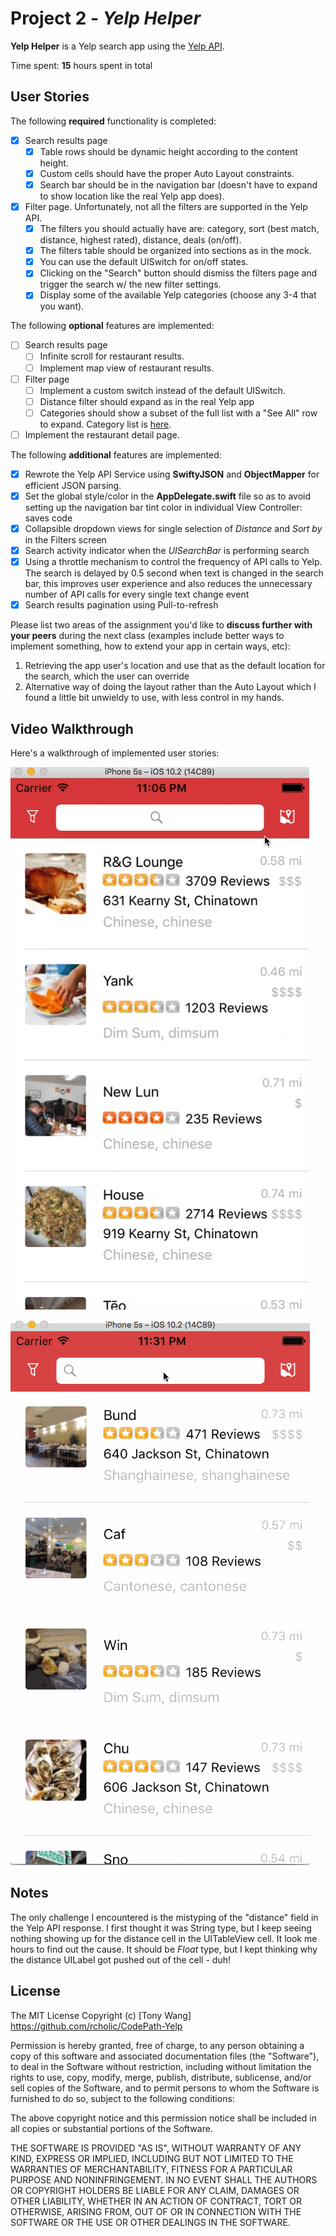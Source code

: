 # Project 2 - *Yelp Helper*

**Yelp Helper** is a Yelp search app using the [Yelp API](http://www.yelp.com/developers/documentation/v2/search_api).

Time spent: **15** hours spent in total

## User Stories

The following **required** functionality is completed:

- [x] Search results page
   - [x] Table rows should be dynamic height according to the content height.
   - [x] Custom cells should have the proper Auto Layout constraints.
   - [x] Search bar should be in the navigation bar (doesn't have to expand to show location like the real Yelp app does).
- [x] Filter page. Unfortunately, not all the filters are supported in the Yelp API.
   - [x] The filters you should actually have are: category, sort (best match, distance, highest rated), distance, deals (on/off).
   - [x] The filters table should be organized into sections as in the mock.
   - [x] You can use the default UISwitch for on/off states.
   - [x] Clicking on the "Search" button should dismiss the filters page and trigger the search w/ the new filter settings.
   - [x] Display some of the available Yelp categories (choose any 3-4 that you want).

The following **optional** features are implemented:

- [ ] Search results page
   - [ ] Infinite scroll for restaurant results.
   - [ ] Implement map view of restaurant results.
- [ ] Filter page
   - [ ] Implement a custom switch instead of the default UISwitch.
   - [ ] Distance filter should expand as in the real Yelp app
   - [ ] Categories should show a subset of the full list with a "See All" row to expand. Category list is [here](http://www.yelp.com/developers/documentation/category_list).
- [ ] Implement the restaurant detail page.

The following **additional** features are implemented:

- [x] Rewrote the Yelp API Service using **SwiftyJSON** and **ObjectMapper** for efficient JSON parsing.
- [x] Set the global style/color in the **AppDelegate.swift** file so as to avoid setting up the navigation bar tint color in individual View Controller: saves code
- [x] Collapsible dropdown views for single selection of *Distance* and *Sort by* in the Filters screen
- [x] Search activity indicator when the *UISearchBar* is performing search
- [x] Using a throttle mechanism to control the frequency of API calls to Yelp. The search is delayed by 0.5 second when text is changed in the search bar, this improves user experience and also reduces the unnecessary number of API calls for every single text change event
- [x] Search results pagination using Pull-to-refresh

Please list two areas of the assignment you'd like to **discuss further with your peers** during the next class (examples include better ways to implement something, how to extend your app in certain ways, etc):

1. Retrieving the app user's location and use that as the default location for the search, which the user can override
2. Alternative way of doing the layout rather than the Auto Layout which I found a little bit unwieldy to use, with less control in my hands.

## Video Walkthrough

Here's a walkthrough of implemented user stories:

![](./screencast/screen1.gif)

![](./screencast/screen2.gif)


## Notes

The only challenge I encountered is the mistyping of the "distance" field in the Yelp API response. I first thought it was String type, but I keep seeing nothing showing up for the distance cell in the UITableView cell. It look me hours to find out the cause. It should be *Float* type, but I kept thinking why the distance UILabel got pushed out of the cell - duh!

## License

The MIT License
Copyright (c) [Tony Wang] https://github.com/rcholic/CodePath-Yelp

Permission is hereby granted, free of charge, to any person obtaining a copy
of this software and associated documentation files (the "Software"), to deal
in the Software without restriction, including without limitation the rights
to use, copy, modify, merge, publish, distribute, sublicense, and/or sell
copies of the Software, and to permit persons to whom the Software is
furnished to do so, subject to the following conditions:

The above copyright notice and this permission notice shall be included in
all copies or substantial portions of the Software.

THE SOFTWARE IS PROVIDED "AS IS", WITHOUT WARRANTY OF ANY KIND, EXPRESS OR
IMPLIED, INCLUDING BUT NOT LIMITED TO THE WARRANTIES OF MERCHANTABILITY,
FITNESS FOR A PARTICULAR PURPOSE AND NONINFRINGEMENT. IN NO EVENT SHALL THE
AUTHORS OR COPYRIGHT HOLDERS BE LIABLE FOR ANY CLAIM, DAMAGES OR OTHER
LIABILITY, WHETHER IN AN ACTION OF CONTRACT, TORT OR OTHERWISE, ARISING FROM,
OUT OF OR IN CONNECTION WITH THE SOFTWARE OR THE USE OR OTHER DEALINGS IN
THE SOFTWARE.

